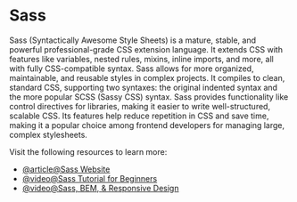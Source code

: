 # Sass

Sass (Syntactically Awesome Style Sheets) is a mature, stable, and powerful professional-grade CSS extension language. It extends CSS with features like variables, nested rules, mixins, inline imports, and more, all with fully CSS-compatible syntax. Sass allows for more organized, maintainable, and reusable styles in complex projects. It compiles to clean, standard CSS, supporting two syntaxes: the original indented syntax and the more popular SCSS (Sassy CSS) syntax. Sass provides functionality like control directives for libraries, making it easier to write well-structured, scalable CSS. Its features help reduce repetition in CSS and save time, making it a popular choice among frontend developers for managing large, complex stylesheets.

Visit the following resources to learn more:

- [@article@Sass Website](https://sass-lang.com/)
- [@video@Sass Tutorial for Beginners](https://www.youtube.com/watch?v=_a5j7KoflTs)
- [@video@Sass, BEM, & Responsive Design](https://www.youtube.com/watch?v=jfMHA8SqUL4)
